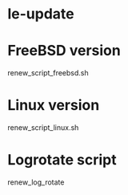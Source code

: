 # le-update

# FreeBSD version
renew_script_freebsd.sh

# Linux version
renew_script_linux.sh

# Logrotate script
renew_log_rotate